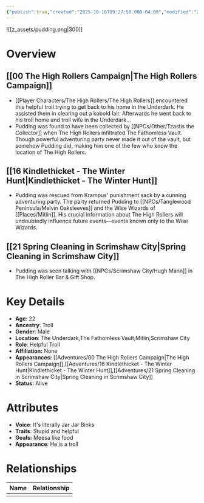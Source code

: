 ```yaml
---
{"publish":true,"created":"2025-10-16T09:27:58.000-04:00","modified":"2025-10-16T13:59:22.575-04:00","published":"2025-10-16T13:59:22.575-04:00","cssclasses":"","Age":"22","Ancestry":"Troll","Gender":"Male","Location":["The Underdark","The Fathomless Vault","Mitlin","Scrimshaw City"],"Role":["Helpful Troll"],"Affiliation":["None"],"Appearances":["[[Adventures/00 The High Rollers Campaign\|The High Rollers Campaign]]","[[Adventures/16 Kindlethicket - The Winter Hunt\|Kindlethicket - The Winter Hunt]]","[[Adventures/21 Spring Cleaning in Scrimshaw City\|Spring Cleaning in Scrimshaw City]]"],"Status":"Alive"}
---
```


![[z_assets/pudding.png|300]]

# Overview

## [[00 The High Rollers Campaign|The High Rollers Campaign]]
- [[Player Characters/The High Rollers/The High Rollers]] encountered this helpful troll trying to get back to his home in the Underdark. He assisted them in clearing out a kobold lair. Afterwards he went back to his troll home and troll wife in the Underdark...
- Pudding was found to have been collected by [[NPCs/Other/Tzastis the Collector]] when The High Rollers infiltrated The Fathomless Vault. Though powerful adventuring party never made it out of the vault, but somehow Pudding did, making him one of the few who know the location of The High Rollers.

## [[16 Kindlethicket - The Winter Hunt|Kindlethicket - The Winter Hunt]]
- Pudding was rescued from Krampus' punishment sack by a cunning adventuring party. The party returned Pudding to [[NPCs/Tanglewood Peninsula/Melvin Oaksleeves]] and the Wise Wizards of [[Places/Mitlin]]. His crucial information about The High Rollers will undoubtedly influence future events—events known only to the Wise Wizards.

## [[21 Spring Cleaning in Scrimshaw City|Spring Cleaning in Scrimshaw City]]
- Pudding was seen talking with [[NPCs/Scrimshaw City/Hugh Mann]] in The High Roller Bar & Gift Shop.

# Key Details
- **Age**: 22
- **Ancestry**: Troll
- **Gender**: Male
- **Location**: The Underdark,The Fathomless Vault,Mitlin,Scrimshaw City
- **Role**: Helpful Troll
- **Affiliation:** None
- **Appearances:** [[Adventures/00 The High Rollers Campaign\|The High Rollers Campaign]],[[Adventures/16 Kindlethicket - The Winter Hunt\|Kindlethicket - The Winter Hunt]],[[Adventures/21 Spring Cleaning in Scrimshaw City\|Spring Cleaning in Scrimshaw City]]
- **Status:** Alive

# Attributes
- **Voice**: It's literally Jar Jar Binks
- **Traits**: Stupid and helpful
- **Goals:** Meesa like food
- **Appearance**: He is a troll

# Relationships

| Name | Relationship |
| ---- | ------------ |
|      |              |
